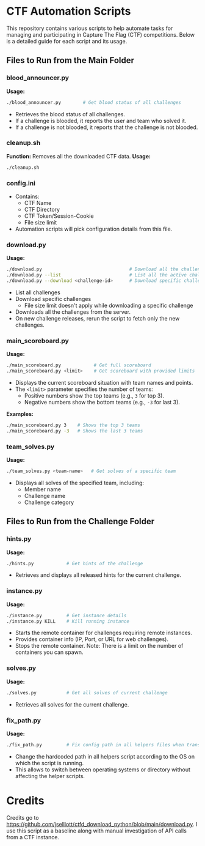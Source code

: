 # CTF Automation Scripts

This repository contains various scripts to help automate tasks for managing and participating in Capture The Flag (CTF) competitions. Below is a detailed guide for each script and its usage.

## Files to Run from the Main Folder

### blood_announcer.py
**Usage:**
```bash
./blood_announcer.py        # Get blood status of all challenges
```
- Retrieves the blood status of all challenges.
- If a challenge is blooded, it reports the user and team who solved it.
- If a challenge is not blooded, it reports that the challenge is not blooded.

### cleanup.sh
**Function:**
Removes all the downloaded CTF data.
**Usage:**
```bash
./cleanup.sh
```

### config.ini
- Contains:
  - CTF Name
  - CTF Directory
  - CTF Token/Session-Cookie
  - File size limit
- Automation scripts will pick configuration details from this file.

### download.py
**Usage:**
```bash
./download.py                                # Download all the challenges from the remote server
./download.py --list                         # List all the active challenges
./download.py --download <challenge-id>      # Download specific challenge
```

- List all challenges
- Download specific challenges
    - File size limit doesn't apply while downloading a specific challenge
- Downloads all the challenges from the server.
- On new challenge releases, rerun the script to fetch only the new challenges.

### main_scoreboard.py
**Usage:**
```bash
./main_scoreboard.py            # Get full scoreboard
./main_scoreboard.py <limit>    # Get scoreboard with provided limits
```
- Displays the current scoreboard situation with team names and points.
- The `<limit>` parameter specifies the number of teams:
  - Positive numbers show the top teams (e.g., `3` for top 3).
  - Negative numbers show the bottom teams (e.g., `-3` for last 3).

**Examples:**
```bash
./main_scoreboard.py 3    # Shows the top 3 teams
./main_scoreboard.py -3   # Shows the last 3 teams
```

### team_solves.py
**Usage:**
```bash
./team_solves.py <team-name>   # Get solves of a specific team
```
- Displays all solves of the specified team, including:
  - Member name
  - Challenge name
  - Challenge category

## Files to Run from the Challenge Folder

### hints.py
**Usage:**
```bash
./hints.py            # Get hints of the challenge
```
- Retrieves and displays all released hints for the current challenge.

### instance.py
**Usage:**
```bash
./instance.py         # Get instance details
./instance.py KILL    # Kill running instance
```
- Starts the remote container for challenges requiring remote instances.
- Provides container info (IP, Port, or URL for web challenges).
- Stops the remote container.
Note: There is a limit on the number of containers you can spawn.

### solves.py
**Usage:**
```bash
./solves.py           # Get all solves of current challenge
```
- Retrieves all solves for the current challenge.

### fix_path.py
**Usage:**
```bash
./fix_path.py         # Fix config path in all helpers files when transfered in different folder/OS
```
- Change the hardcoded path in all helpers script according to the OS on which the script is running.
- This allows to switch between operating systems or directory without affecting the helper scripts.

# Credits
Credits go to https://github.com/jselliott/ctfd_download_python/blob/main/download.py.
I use this script as a baseline along with manual investigation of API calls from a CTF instance.
